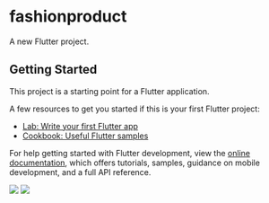 # fashionproduct

A new Flutter project.

## Getting Started

This project is a starting point for a Flutter application.

A few resources to get you started if this is your first Flutter project:

- [Lab: Write your first Flutter app](https://docs.flutter.dev/get-started/codelab)
- [Cookbook: Useful Flutter samples](https://docs.flutter.dev/cookbook)

For help getting started with Flutter development, view the
[online documentation](https://docs.flutter.dev/), which offers tutorials,
samples, guidance on mobile development, and a full API reference.



<p>
  <img src="https://user-images.githubusercontent.com/120647962/220342866-35f15f37-c357-4ab8-b60f-5d9c9f8df121.png">
   <img src="https://user-images.githubusercontent.com/120647962/220343002-14dc718a-6f03-4259-9485-e0d3d0d90ddf.png">
  </p>
